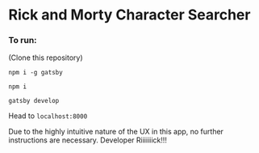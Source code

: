 # Rick and Morty Character Searcher

### To run:

(Clone this repository)

`npm i -g gatsby`

`npm i`

`gatsby develop`

Head to `localhost:8000`

Due to the highly intuitive nature of the UX in this app, no further instructions are necessary. Developer Riiiiiiick!!!

